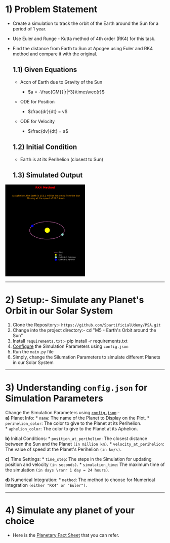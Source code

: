 # 1) Problem Statement

* Create a simulation to track the orbit of the Earth around the Sun for a period of 1 year.
* Use Euler and Runge - Kutta method of 4th order (RK4) for this task.
* Find the distance from Earth to Sun at Apogee using Euler and RK4 method and compare it with the original.

   ## 1.1) Given Equations

   * Accn of Earth due to Gravity of the Sun 
       * $a = -\frac{GM}{|r|^3}\times\vec{r}$
   
   * ODE for Position
       * $\frac{dr}{dt} = v$ 
   
   * ODE for Velocity
      * $\frac{dv}{dt} = a$
   
   ## 1.2) Initial Condition
   * Earth is at its Perihelion (closest to Sun)
   
   ## 1.3) Simulated Output
<img src="earth_orbit.png" alt="Orbit of the Earth" width=50%>


---

# 2) Setup:- Simulate any Planet's Orbit in our Solar System
1. Clone the Repository:- `https://github.com/SpartificialUdemy/PSA.git`
2. Change into the project directory:- cd "M5 - Earth's Orbit around the Sun"
4. Install `requirements.txt`:- pip install -r requirements.txt
5. <a href="#useage">Configure</a> the Simulation Parameters using `config.json`
6. Run the `main.py` file
7. Simply, change the Silumation Parameters to simulate different Planets in our Solar System

---

# <h1 id='useage'>3) Understanding `config.json` for Simulation Parameters</h1>
Change the Simulation Parameters using [`config.json`](https://github.com/SpartificialUdemy/PSA/blob/main/M5%20-%20Earth's%20Orbit%20around%20the%20Sun/config.json):-              
   **a)** Planet Info:
      * `name`: The name of the Planet to Display on the Plot.
      * `perihelion_color`: The color to give to the Planet at its Perihelion.         
      * `aphelion_color`: The color to give to the Planet at its Aphelion.  

   **b)** Initial Conditions:
      * `position_at_perihelion`: The closest distance between the Sun and the Planet `(in million km)`.
      * `velocity_at_perihelion`: The value of speed at the Planet's Perihelion `(in km/s)`.

   **c)** Time Settings:
      * `time_step`: The steps in the Simulation for updating position and velocity `(in seconds)`.
      * `simulation_time`: The maximum time of the simulation `(in days \rarr 1 day = 24 hours)`.

   **d)** Numerical Integration:
      * `method`: The method to choose for Numerical Integration `(either "RK4" or "Euler")`.

---

# 4) Simulate any planet of your choice
* Here is the [Planetary Fact Sheet](https://nssdc.gsfc.nasa.gov/planetary/factsheet/
) that you can refer.
